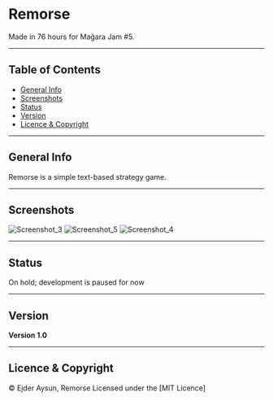 # Remorse
Made in 76 hours for Mağara Jam #5.

---
## Table of Contents
  * [General Info](#general-info)
  * [Screenshots](#screenshots)
  * [Status](#status)
  * [Version](#version)
  * [Licence & Copyright](#licence--copyright)

---
## General Info
Remorse is a simple text-based strategy game.

---
## Screenshots
![Screenshot_3](https://user-images.githubusercontent.com/71559273/194382560-504425b6-4060-4c66-8811-ea4e36dbeb74.png)
![Screenshot_5](https://user-images.githubusercontent.com/71559273/194382553-7e3d7907-c3f3-474d-93ea-18f7c375013d.png)
![Screenshot_4](https://user-images.githubusercontent.com/71559273/194382548-4e45555f-4d8c-4cae-954f-55f787eb6224.png)

---
## Status
On hold; development is paused for now

---
## Version
**Version 1.0**

---
## Licence & Copyright
© Ejder Aysun, Remorse
Licensed under the [MIT Licence]
